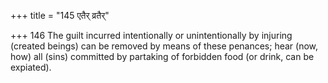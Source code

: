 +++
title = "145 एतैर् व्रतैर्"

+++
146	The guilt incurred intentionally or unintentionally by injuring (created beings) can be removed by means of these penances; hear (now, how) all (sins) committed by partaking of forbidden food (or drink, can be expiated).